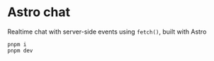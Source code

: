 # Astro chat

Realtime chat with server-side events using `fetch()`, built with Astro

```
pnpm i
pnpm dev
```
